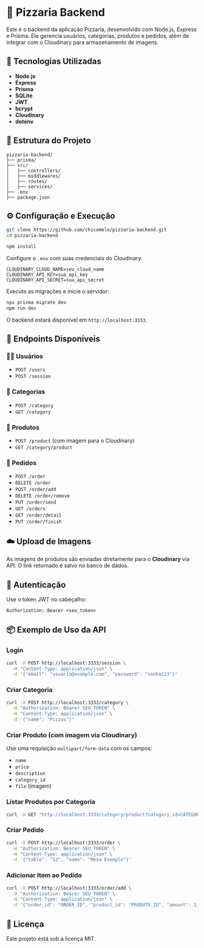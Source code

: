# 🍕 Pizzaria Backend

Este é o backend da aplicação Pizzaria, desenvolvido com Node.js, Express e Prisma. Ele gerencia usuários, categorias, produtos e pedidos, além de integrar com o Cloudinary para armazenamento de imagens.

## 🚀 Tecnologias Utilizadas

- **Node.js**
- **Express**
- **Prisma**
- **SQLite**
- **JWT**
- **bcrypt**
- **Cloudinary**
- **dotenv**

## 📁 Estrutura do Projeto

```
pizzaria-backend/
├── prisma/
├── src/
│   ├── controllers/
│   ├── middlewares/
│   ├── routes/
│   ├── services/
├── .env
├── package.json
```

## ⚙️ Configuração e Execução

```bash
git clone https://github.com/chicomelo/pizzaria-backend.git
cd pizzaria-backend

npm install
```

Configure o `.env` com suas credenciais do Cloudinary:

```env
CLOUDINARY_CLOUD_NAME=seu_cloud_name
CLOUDINARY_API_KEY=sua_api_key
CLOUDINARY_API_SECRET=sua_api_secret
```

Execute as migrações e inicie o servidor:

```bash
npx prisma migrate dev
npm run dev
```

O backend estará disponível em `http://localhost:3333`.

## 📌 Endpoints Disponíveis

### 🧑‍💼 Usuários

- `POST /users`
- `POST /session`

### 📂 Categorias

- `POST /category`
- `GET /category`

### 🍕 Produtos

- `POST /product` (com imagem para o Cloudinary)
- `GET /category/product`

### 🧾 Pedidos

- `POST /order`
- `DELETE /order`
- `POST /order/add`
- `DELETE /order/remove`
- `PUT /order/send`
- `GET /orders`
- `GET /order/detail`
- `PUT /order/finish`

## ☁️ Upload de Imagens

As imagens de produtos são enviadas diretamente para o **Cloudinary** via API. O link retornado é salvo no banco de dados.

## 🔐 Autenticação

Use o token JWT no cabeçalho:

```
Authorization: Bearer <seu_token>
```

## 📦 Exemplo de Uso da API

### Login

```bash
curl -X POST http://localhost:3333/session \
  -H "Content-Type: application/json" \
  -d '{"email": "usuario@example.com", "password": "senha123"}'
```

### Criar Categoria

```bash
curl -X POST http://localhost:3333/category \
  -H "Authorization: Bearer SEU_TOKEN" \
  -H "Content-Type: application/json" \
  -d '{"name": "Pizzas"}'
```

### Criar Produto (com imagem via Cloudinary)

Use uma requisição `multipart/form-data` com os campos:

- `name`
- `price`
- `description`
- `category_id`
- `file` (imagem)

### Listar Produtos por Categoria

```bash
curl -X GET "http://localhost:3333/category/product?category_id=CATEGORY_ID"
```

### Criar Pedido

```bash
curl -X POST http://localhost:3333/order \
  -H "Authorization: Bearer SEU_TOKEN" \
  -H "Content-Type: application/json" \
  -d '{"table": "12", "name": "Mesa Exemplo"}'
```

### Adicionar Item ao Pedido

```bash
curl -X POST http://localhost:3333/order/add \
  -H "Authorization: Bearer SEU_TOKEN" \
  -H "Content-Type: application/json" \
  -d '{"order_id": "ORDER_ID", "product_id": "PRODUTO_ID", "amount": 2}'
```

## 📄 Licença

Este projeto está sob a licença MIT.
